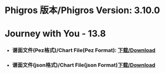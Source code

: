 
# Phigros 版本/Phigros Version:  3.10.0

# __Journey with You - 13.8__

- ### __谱面文件(Pez格式)/Chart File(Pez Format):  [下载/Download](https://github.com/Po6647A/PAR/releases/download/3.10.0/0)__

- ### __谱面文件(json格式)/Chart File(json Format)[下载/Download](https://github.com/Po6647A/PAR/releases/download/3.10.0/520.json)__


